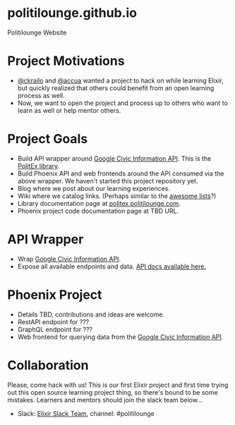 # politilounge.github.io
Politilounge Website

# Project Motivations
* [@ckrailo](https://github.com/ckrailo) and [@accua](https://github.com/accua) wanted a project to hack on while learning Elixir, but quickly realized that others could benefit from an open learning process as well.
* Now, we want to open the project and process up to others who want to learn as well or help mentor others.

# Project Goals
* Build API wrapper around [Google Civic Information API](https://developers.google.com/civic-information/). This is the [PolitEx library](https://github.com/politilounge/politex).
* Build Phoenix API and web frontends around the API consumed via the above wrapper. We haven't started this project repository yet.
* Blog where we post about our learning experiences.
* Wiki where we catalog links. (Perhaps similar to the [awesome lists](https://github.com/sindresorhus/awesome)?)
* Library documentation page at [politex.politilounge.com](http://politex.politilounge.com).
* Phoenix project code documentation page at TBD URL.

# API Wrapper
- Wrap [Google Civic Information API](https://developers.google.com/civic-information/).
- Expose all available endpoints and data. [API docs available here.](https://developers.google.com/civic-information/docs/v2/)

# Phoenix Project
- Details TBD, contributions and ideas are welcome.
- RestAPI endpoint for ???
- GraphQL endpoint for ???
- Web frontend for querying data from the [Google Civic Information API](https://developers.google.com/civic-information/).

# Collaboration
Please, come hack with us! This is our first Elixir project and first time trying out this open source learning project thing, so there's bound to be some mistakes. Learners and mentors should join the slack team below...
- Slack: [Elixir Slack Team](https://elixir-slackin.herokuapp.com/), channel: #politilounge
